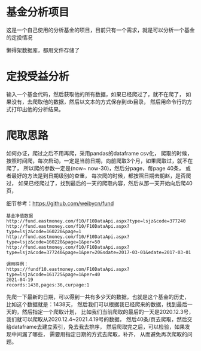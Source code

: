 # 基金分析项目

这是一个自己使用的分析基金的项目，目前只有一个需求，就是可以分析一个基金的定投情况

懒得架数据库，都用文件存储了

# 定投受益分析

输入一个基金代码，然后获取他的所有数据，如果已经爬过了，就不在爬了，
如果没有，去爬取他的数据，然后以文本的方式保存到db目录，
然后用命令行的方式打印出他的分析结果。

# 爬取思路

如何办证，爬过之后不用再爬，采用pandas的dataframe csv化，
爬取的时候，按照时间爬，每次启动，一定是当前日期，向前爬取3个月，如果爬取过，就不在爬了，
所以爬的参数一定是(now~ now-30)，然后分page，每page 40条，
或者最好的方法是到日期级别的查重，
每次爬的时候，都按照日期去朝赵，是否爬过，
如果已经爬过了，找到最后的一天的爬取内容，然后从那一天开始向后爬40页，

细节参考：<https://github.com/weibycn/fund>

```
基金净值数据
http://fund.eastmoney.com/f10/F10DataApi.aspx?type=lsjz&code=377240
http://fund.eastmoney.com/f10/F10DataApi.aspx?type=lsjz&code=160220&page=1
http://fund.eastmoney.com/f10/F10DataApi.aspx?type=lsjz&code=160220&page=1&per=50
http://fund.eastmoney.com/f10/F10DataApi.aspx?type=lsjz&code=377240&page=1&per=20&sdate=2017-03-01&edate=2017-03-01
```

```
调用样例：
https://fundf10.eastmoney.com/F10DataApi.aspx?type=lsjz&code=161725&page=1&per=40
2021-04-19
records:1438,pages:36,curpage:1
```

先爬一下最新的日期，可以得到一共有多少天的数据，也就是这个基金的历史，
比如这个数据就是：1438天，
然后我们可以根据我已经爬来的数据，找到最后一天的，然后指定一个爬取计划，
比如我们当前爬取的最后的一天是2020.12.3号，
我们就可以爬取从2020.12.4~2021.4.19号的数据，
然后40条/页去爬取，然后交给dataframe去建立索引，免去我去排序，
然后爬取完之后，可以检验，如果发现中间漏了哪些，
需要用指定日期的方式去爬取，补齐，
从而避免再次爬取的问题。